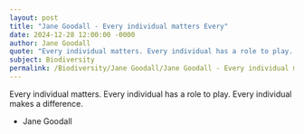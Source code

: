 ```yaml
---
layout: post
title: "Jane Goodall - Every individual matters Every"
date: 2024-12-28 12:00:00 -0000
author: Jane Goodall
quote: "Every individual matters. Every individual has a role to play. Every individual makes a difference."
subject: Biodiversity
permalink: /Biodiversity/Jane Goodall/Jane Goodall - Every individual matters Every
---
```


Every individual matters. Every individual has a role to play. Every individual makes a difference.

- Jane Goodall
